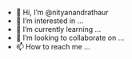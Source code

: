 - 👋 Hi, I’m @nityanandrathaur
- 👀 I’m interested in ...
- 🌱 I’m currently learning ...
- 💞️ I’m looking to collaborate on ...
- 📫 How to reach me ...

<!---
nityanandrathaur/nityanandrathaur is a ✨ special ✨ repository because its `README.md` (this file) appears on your GitHub profile.
You can click the Preview link to take a look at your changes.
--->
